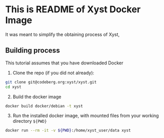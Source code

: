 # This is README of Xyst Docker Image

It was meant to simplify the obtaining process of Xyst, 

## Building process

This tutorial assumes that you have downloaded Docker

1. Clone the repo (if you did not already):
``` bash
git clone git@codeberg.org:xyst/xyst.git 
cd xyst
```

2. Build the docker image

``` bash
docker build docker/debian -t xyst
```

3. Run the installed docker image, with mounted files from your working directory `${PWD}`

``` bash
docker run --rm -it -v ${PWD}:/home/xyst_user/data xyst
```

